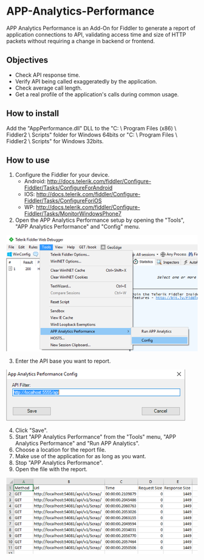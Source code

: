 # APP-Analytics-Performance

APP Analytics Performance is an Add-On for Fiddler to generate a report of application connections to API, validating access time and size of HTTP packets without requiring a change in backend or frontend.

## Objectives

* Check API response time.
* Verify API being called exaggeratedly by the application.
* Check average call length.
* Get a real profile of the application's calls during common usage.

## How to install

Add the "AppPerformance.dll" DLL to the "C: \ Program Files (x86) \ Fiddler2 \ Scripts" folder for Windows 64bits or "C: \ Program Files \ Fiddler2 \ Scripts" for Windows 32bits.

## How to use

1. Configure the Fiddler for your device.
    * Android: http://docs.telerik.com/fiddler/Configure-Fiddler/Tasks/ConfigureForAndroid
    * IOS: http://docs.telerik.com/fiddler/Configure-Fiddler/Tasks/ConfigureForiOS
    * WP: http://docs.telerik.com/fiddler/Configure-Fiddler/Tasks/MonitorWindowsPhone7
2. Open the APP Analytics Performance setup by opening the "Tools", "APP Analytics Performance" and "Config" menu.

![Open config](/Screenshots/OpenConfig.png)

3. Enter the API base you want to report.

![Config Window](/Screenshots/Config.png)

4. Click "Save".
5. Start "APP Analytics Performance" from the "Tools" menu, "APP Analytics Performance" and "Run APP Analytics".
6. Choose a location for the report file.
7. Make use of the application for as long as you want.
8. Stop "APP Analytics Performance".
9. Open the file with the report.

![Report File](/Screenshots/ExcelFile.png)